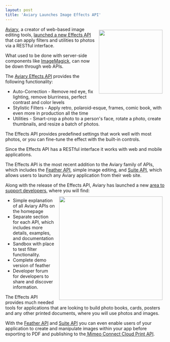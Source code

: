 ```yaml
---
layout: post
title: 'Aviary Launches Image Effects API'
---
```

<img style="padding: 10px;" src="http://kinlane-productions.s3.amazonaws.com/aviary/aviary-effects-image.png" alt="" width="200" align="right" /><a title="Aviary" href="aviary.com">Aviary</a>, a creator of web-based image editing tools, <a title="launched a new Effects API" href="http://blog.aviary.com/aviarys-effects-api-and-new-developer-site/">launched a new Effects API</a> that can apply filters and utilities to photos via a RESTful interface.<p></p>
What used to be done with server-side components like <a title="ImageMagick" href="http://www.kinlane.com/2011/01/programming-with-images-using-imagemagick/">ImageMagick</a>, can now be down through web APIs.<p></p>
The <a title="Aviary Effects API" href="http://developers.aviary.com/effects-api">Aviary Effects API</a> provides the following functionality:
<ul class="mainlist">
	<li>Auto-Correction - Remove red eye, fix lighting, remove blurriness, perfect contrast and color levels</li>
	<li>Stylistic Filters - Apply retro, polaroid-esque, frames, comic book, with even more in production all the time</li>
	<li>Utilities - Smart-crop a photo to a person's face, rotate a photo, create thumbnails, and resize a batch of photos.</li>
</ul>
The Effects API provides predefined settings that work well with most photos, or you can fine-tune the effect with the built-in controls.<p></p>
Since the Effects API has a RESTful interface it works with web and mobile applications.<p></p>
The Effects API is the most recent addition to the Aviary family of APIs, which includes the <a title="Feather API" href="http://developers.aviary.com/featherapi">Feather API</a>, simple image editing, and <a title="Suite API" href="http://developers.aviary.com/suite-api">Suite API</a>, which allows users to launch any Aviary application from their web site.<p></p>
Along with the release of the Effects API, Aviary has launched a new <a title="area to support developers" href="http://developers.aviary.com/">area to support developers</a>, where you will find:<img style="padding: 10px;" src="http://kinlane-productions.s3.amazonaws.com/aviary/aviary-developer-area.png" alt="" width="325" align="right" />
<ul class="mainlist">
	<li>Simple explanation of all Aviary APIs on the homepage</li>
	<li>Separate section for each API, which includes more details, examples, and documentation</li>
	<li>Sandbox with place to test filter functionality.</li>
	<li>Complete demo version of feather</li>
	<li>Developer forum for developers to share and discover information.</li>
</ul>
The Effects API provides much needed tools for applications that are looking to build photo books, cards, posters and any other printed documents, where you will use photos and images.<p></p>
With the <a title="Feather API" href="http://developers.aviary.com/featherapi">Feather API</a> and <a title="Suite API" href="http://developers.aviary.com/suite-api">Suite API</a> you can even enable users of your application to create and manipulate images within your app before exporting to PDF and publishing to the<a title="Mimeo Connect Cloud Print API" href="http://developer.mimeo.com"> Mimeo Connect Cloud Print API</a>.
